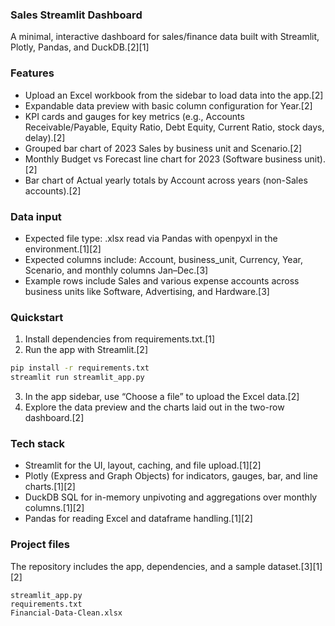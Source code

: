 
### Sales Streamlit Dashboard
A minimal, interactive dashboard for sales/finance data built with Streamlit, Plotly, Pandas, and DuckDB.[2][1]

### Features
- Upload an Excel workbook from the sidebar to load data into the app.[2]
- Expandable data preview with basic column configuration for Year.[2]
- KPI cards and gauges for key metrics (e.g., Accounts Receivable/Payable, Equity Ratio, Debt Equity, Current Ratio, stock days, delay).[2]
- Grouped bar chart of 2023 Sales by business unit and Scenario.[2]
- Monthly Budget vs Forecast line chart for 2023 (Software business unit).[2]
- Bar chart of Actual yearly totals by Account across years (non-Sales accounts).[2]

### Data input
- Expected file type: .xlsx read via Pandas with openpyxl in the environment.[1][2]
- Expected columns include: Account, business_unit, Currency, Year, Scenario, and monthly columns Jan–Dec.[3]
- Example rows include Sales and various expense accounts across business units like Software, Advertising, and Hardware.[3]

### Quickstart
1) Install dependencies from requirements.txt.[1]
2) Run the app with Streamlit.[2]

```bash
pip install -r requirements.txt
streamlit run streamlit_app.py
```

3) In the app sidebar, use “Choose a file” to upload the Excel data.[2]
4) Explore the data preview and the charts laid out in the two-row dashboard.[2]

### Tech stack
- Streamlit for the UI, layout, caching, and file upload.[1][2]
- Plotly (Express and Graph Objects) for indicators, gauges, bar, and line charts.[1][2]
- DuckDB SQL for in-memory unpivoting and aggregations over monthly columns.[1][2]
- Pandas for reading Excel and dataframe handling.[1][2]

### Project files
The repository includes the app, dependencies, and a sample dataset.[3][1][2]

```text
streamlit_app.py
requirements.txt
Financial-Data-Clean.xlsx
```
